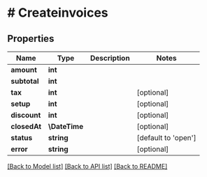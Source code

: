 # # Createinvoices

## Properties

Name | Type | Description | Notes
------------ | ------------- | ------------- | -------------
**amount** | **int** |  |
**subtotal** | **int** |  |
**tax** | **int** |  | [optional]
**setup** | **int** |  | [optional]
**discount** | **int** |  | [optional]
**closedAt** | **\DateTime** |  | [optional]
**status** | **string** |  | [default to 'open']
**error** | **string** |  | [optional]

[[Back to Model list]](../../README.md#models) [[Back to API list]](../../README.md#endpoints) [[Back to README]](../../README.md)
